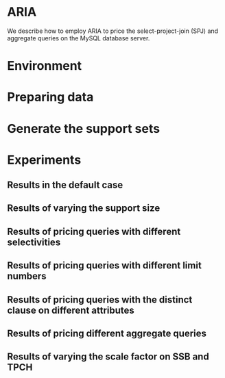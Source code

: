 # ARIA

We describe how to employ ARIA to price the select-project-join (SPJ) and aggregate queries on the MySQL database server.


# Environment
# Preparing data

# Generate the support sets

# Experiments

## Results in the default case

## Results of varying the support size

## Results of pricing queries with different selectivities

## Results of pricing queries with different limit numbers 

## Results of pricing queries with the distinct clause on different attributes

## Results of pricing different aggregate queries

## Results of varying the scale factor on SSB and TPCH
